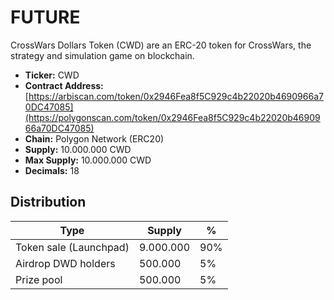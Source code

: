 # FUTURE

CrossWars Dollars Token (CWD) are an ERC-20 token for CrossWars, the strategy and simulation game on blockchain. 

* **Ticker:** CWD
* **Contract Address:** [https://arbiscan.com/token/0x2946Fea8f5C929c4b22020b4690966a70DC47085](https://polygonscan.com/token/0x2946Fea8f5C929c4b22020b4690966a70DC47085) 
* **Chain:** Polygon Network \(ERC20\)
* **Supply:** 10.000.000 CWD
* **Max Supply:** 10.000.000 CWD
* **Decimals:** 18

## Distribution


| Type 	| Supply 	| % 	|
|------	|--------------	| ---	|
|Token sale (Launchpad)      	|       9.000.000       	|   90%	|
|Airdrop DWD holders	|       500.000       	|   5%	| 
|Prize pool      	|       500.000       	|   5%	|

